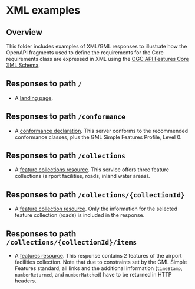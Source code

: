 # XML examples

## Overview

This folder includes examples of XML/GML responses to illustrate how the
OpenAPI fragments used to define the requirements for the
Core requirements class are expressed in XML using the
[OGC API Features Core XML Schema](https://raw.githubusercontent.com/opengeospatial/ogcapi-features/master/core/xml/core.xsd).

## Responses to path `/`

* A [landing page](LandingPage.xml).

## Responses to path `/conformance`

* A [conformance declaration](ConformsTo.xml). This server conforms to the recommended conformance classes, plus the GML Simple Features Profile, Level 0.

## Responses to path `/collections`

* A [feature collections resource](Collections.xml). This service offers three feature collections (airport facilities, roads, inland water areas).

## Responses to path `/collections/{collectionId}`

* A [feature collection resource](Collection.xml). Only the information for the selected feature collection (roads) is included in the response.

## Responses to path `/collections/{collectionId}/items`

* A [features resource](FeatureCollection.xml). This response contains 2 features of the airport facilities collection. Note that due to constraints set by the GML Simple Features standard, all links and the additional information (`timeStamp`, `numberReturned`, and `numberMatched`) have to be returned in HTTP headers.
